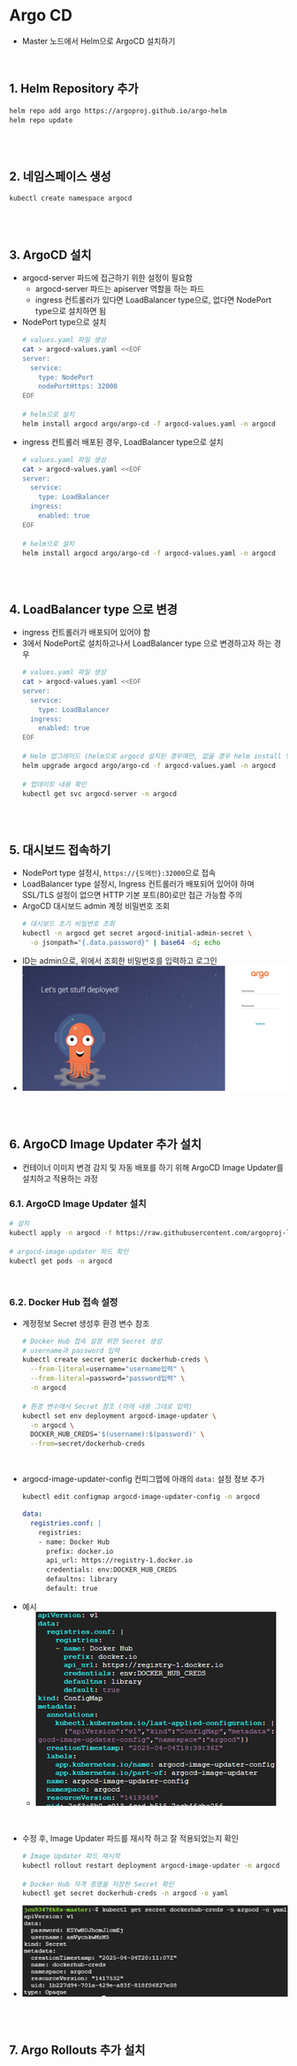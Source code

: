 # Argo CD
* Master 노드에서 Helm으로 ArgoCD 설치하기

<br>

## 1. Helm Repository 추가
```sh
helm repo add argo https://argoproj.github.io/argo-helm
helm repo update
```

<br><br>

## 2. 네임스페이스 생성
```sh
kubectl create namespace argocd
```

<br><br>

## 3. ArgoCD 설치
* argocd-server 파드에 접근하기 위한 설정이 필요함
  * argocd-server 파드는 apiserver 역할을 하는 파드
  * ingress 컨트롤러가 있다면 LoadBalancer type으로, 없다면 NodePort type으로 설치하면 됨
* NodePort type으로 설치
    ```sh
    # values.yaml 파일 생성
    cat > argocd-values.yaml <<EOF
    server:
      service:
        type: NodePort
        nodePortHttps: 32000
    EOF

    # helm으로 설치
    helm install argocd argo/argo-cd -f argocd-values.yaml -n argocd
    ```
* ingress 컨트롤러 배포된 경우, LoadBalancer type으로 설치
    ```sh
    # values.yaml 파일 생성
    cat > argocd-values.yaml <<EOF
    server:
      service:
        type: LoadBalancer
      ingress:
        enabled: true
    EOF

    # helm으로 설치
    helm install argocd argo/argo-cd -f argocd-values.yaml -n argocd
    ```

<br><br>

## 4. LoadBalancer type 으로 변경
* ingress 컨트롤러가 배포되어 있어야 함
* 3에서 NodePort로 설치하고나서 LoadBalancer type 으로 변경하고자 하는 경우
    ```sh
    # values.yaml 파일 생성
    cat > argocd-values.yaml <<EOF
    server:
      service:
        type: LoadBalancer
      ingress:
        enabled: true
    EOF

    # Helm 업그레이드 (helm으로 argocd 설치된 경우에만, 없을 경우 helm install 명령어 사용)
    helm upgrade argocd argo/argo-cd -f argocd-values.yaml -n argocd

    # 업데이트 내용 확인
    kubectl get svc argocd-server -n argocd
    ```

<br><br>

## 5. 대시보드 접속하기
* NodePort type 설정시, `https://{도메인}:32000`으로 접속
* LoadBalancer type 설정시, Ingress 컨트롤러가 배포되어 있어야 하며 SSL/TLS 설정이 없으면 HTTP 기본 포트(80)로만 접근 가능함 주의
* ArgoCD 대시보드 admin 계정 비밀번호 조회
    ```sh
    # 대시보드 초기 비밀번호 조회
    kubectl -n argocd get secret argocd-initial-admin-secret \
      -o jsonpath="{.data.password}" | base64 -d; echo
    ```
* ID는 admin으로, 위에서 조회한 비밀번호를 입력하고 로그인
* ![](2025-04-03-00-38-29.png)

<br><br>

## 6. ArgoCD Image Updater 추가 설치
* 컨테이너 이미지 변경 감지 및 자동 배포를 하기 위해 ArgoCD Image Updater를 설치하고 적용하는 과정

### 6.1. ArgoCD Image Updater 설치
```sh
# 설치
kubectl apply -n argocd -f https://raw.githubusercontent.com/argoproj-labs/argocd-image-updater/stable/manifests/install.yaml

# argocd-image-updater 파드 확인
kubectl get pods -n argocd
```

<br>

### 6.2. Docker Hub 접속 설정
* 계정정보 Secret 생성후 환경 변수 참조
  ```sh
  # Docker Hub 접속 설정 위한 Secret 생성
  # username과 password 입력
  kubectl create secret generic dockerhub-creds \
    --from-literal=username="username입력" \
    --from-literal=password="password입력" \
    -n argocd

  # 환경 변수에서 Secret 참조 (아래 내용 그대로 입력)
  kubectl set env deployment argocd-image-updater \
    -n argocd \
    DOCKER_HUB_CREDS='$(username):$(password)' \
    --from=secret/dockerhub-creds
  ```

<br>

* argocd-image-updater-config 컨피그맵에 아래의 `data:` 설정 정보 추가
  ```sh
  kubectl edit configmap argocd-image-updater-config -n argocd
  ```
  ```yaml
  data:
    registries.conf: |
      registries:
      - name: Docker Hub
        prefix: docker.io
        api_url: https://registry-1.docker.io
        credentials: env:DOCKER_HUB_CREDS
        defaultns: library
        default: true
  ```
* 예시
  * ![](2025-04-05-05-39-04.png)

<br>

* 수정 후, Image Updater 파드를 재시작 하고 잘 적용되었는지 확인
  ```sh
  # Image Updater 파드 재시작
  kubectl rollout restart deployment argocd-image-updater -n argocd

  # Docker Hub 자격 증명을 저장한 Secret 확인
  kubectl get secret dockerhub-creds -n argocd -o yaml
  ```
* ![](2025-04-05-05-37-36.png)

<br><br>

## 7. Argo Rollouts 추가 설치
```sh
```